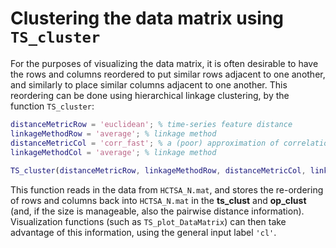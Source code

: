 # Clustering the data matrix using `TS_cluster`
<!--{#sec:clustering}-->

For the purposes of visualizing the data matrix, it is often desirable to have the rows and columns reordered to put similar rows adjacent to one another, and similarly to place similar columns adjacent to one another.
This reordering can be done using hierarchical linkage clustering, by the function `TS_cluster`:

```matlab
distanceMetricRow = 'euclidean'; % time-series feature distance
linkageMethodRow = 'average'; % linkage method
distanceMetricCol = 'corr_fast'; % a (poor) approximation of correlations with NaNs
linkageMethodCol = 'average'; % linkage method
    
TS_cluster(distanceMetricRow, linkageMethodRow, distanceMetricCol, linkageMethodCol);
```

This function reads in the data from `HCTSA_N.mat`, and stores the re-ordering of rows and columns back into `HCTSA_N.mat` in the **ts_clust** and **op_clust** (and, if the size is manageable, also the pairwise distance information).
Visualization functions (such as `TS_plot_DataMatrix`) can then take advantage of this information, using the general input label `'cl'`.